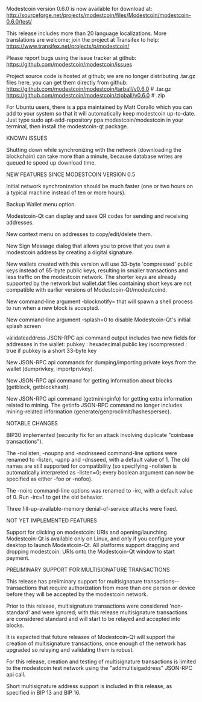 Modestcoin version 0.6.0 is now available for download at:
http://sourceforge.net/projects/modestcoin/files/Modestcoin/modestcoin-0.6.0/test/

This release includes more than 20 language localizations.
More translations are welcome; join the
project at Transifex to help:
https://www.transifex.net/projects/p/modestcoin/

Please report bugs using the issue tracker at github:
https://github.com/modestcoin/modestcoin/issues

Project source code is hosted at github; we are no longer
distributing .tar.gz files here, you can get them
directly from github:
https://github.com/modestcoin/modestcoin/tarball/v0.6.0  # .tar.gz
https://github.com/modestcoin/modestcoin/zipball/v0.6.0  # .zip

For Ubuntu users, there is a ppa maintained by Matt Corallo which
you can add to your system so that it will automatically keep
modestcoin up-to-date.  Just type
sudo apt-add-repository ppa:modestcoin/modestcoin
in your terminal, then install the modestcoin-qt package.


KNOWN ISSUES

Shutting down while synchronizing with the network
(downloading the blockchain) can take more than a minute,
because database writes are queued to speed up download
time.


NEW FEATURES SINCE MODESTCOIN VERSION 0.5

Initial network synchronization should be much faster
(one or two hours on a typical machine instead of ten or more
hours).

Backup Wallet menu option.

Modestcoin-Qt can display and save QR codes for sending
and receiving addresses.

New context menu on addresses to copy/edit/delete them.

New Sign Message dialog that allows you to prove that you
own a modestcoin address by creating a digital
signature.

New wallets created with this version will
use 33-byte 'compressed' public keys instead of
65-byte public keys, resulting in smaller
transactions and less traffic on the modestcoin
network. The shorter keys are already supported
by the network but wallet.dat files containing
short keys are not compatible with earlier
versions of Modestcoin-Qt/modestcoind.

New command-line argument -blocknotify=<command>
that will spawn a shell process to run <command> 
when a new block is accepted.

New command-line argument -splash=0 to disable
Modestcoin-Qt's initial splash screen

validateaddress JSON-RPC api command output includes
two new fields for addresses in the wallet:
pubkey : hexadecimal public key
iscompressed : true if pubkey is a short 33-byte key

New JSON-RPC api commands for dumping/importing
private keys from the wallet (dumprivkey, importprivkey).

New JSON-RPC api command for getting information about
blocks (getblock, getblockhash).

New JSON-RPC api command (getmininginfo) for getting
extra information related to mining. The getinfo
JSON-RPC command no longer includes mining-related
information (generate/genproclimit/hashespersec).



NOTABLE CHANGES

BIP30 implemented (security fix for an attack involving
duplicate "coinbase transactions").

The -nolisten, -noupnp and -nodnsseed command-line
options were renamed to -listen, -upnp and -dnsseed,
with a default value of 1. The old names are still
supported for compatibility (so specifying -nolisten
is automatically interpreted as -listen=0; every
boolean argument can now be specified as either
-foo or -nofoo).

The -noirc command-line options was renamed to
-irc, with a default value of 0. Run -irc=1 to
get the old behavior.

Three fill-up-available-memory denial-of-service
attacks were fixed.


NOT YET IMPLEMENTED FEATURES

Support for clicking on modestcoin: URIs and
opening/launching Modestcoin-Qt is available only on Linux,
and only if you configure your desktop to launch
Modestcoin-Qt. All platforms support dragging and dropping
modestcoin: URIs onto the Modestcoin-Qt window to start
payment.


PRELIMINARY SUPPORT FOR MULTISIGNATURE TRANSACTIONS

This release has preliminary support for multisignature
transactions-- transactions that require authorization
from more than one person or device before they
will be accepted by the modestcoin network.

Prior to this release, multisignature transactions
were considered 'non-standard' and were ignored;
with this release multisignature transactions are
considered standard and will start to be relayed
and accepted into blocks.

It is expected that future releases of Modestcoin-Qt
will support the creation of multisignature transactions,
once enough of the network has upgraded so relaying
and validating them is robust.

For this release, creation and testing of multisignature
transactions is limited to the modestcoin test network using
the "addmultisigaddress" JSON-RPC api call.

Short multisignature address support is included in this
release, as specified in BIP 13 and BIP 16.
